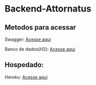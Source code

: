 # Backend-Attornatus

## Metodos para acessar

Swagger: [Acesse aqui](http:localhost:8080/swagger-ui/index.html?configUrl=/v3/api-docs/swagger-config)

Banco de dados(H2):
[Acesse aqui](http://localhost:8080/h2-console/login.do?jsessionid=508ca10996877888d0f4ac92ba81c717)


## Hospedado:

Heroku: [Acesse aqui](https://attornatusapi.herokuapp.com/swagger-ui/index.html?configUrl=/v3/api-docs/swagger-config)
